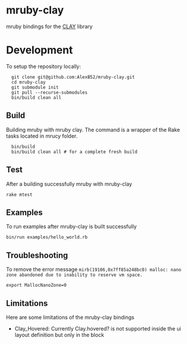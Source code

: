 # mruby-clay

mruby bindings for the [CLAY](https://github.com/nicbarker/clay) library

# Development

To setup the repository locally:

```
  git clone git@github.com:AlexB52/mruby-clay.git
  cd mruby-clay 
  git submodule init
  git pull --recurse-submodules
  bin/build clean all
```

## Build

Building mruby with mruby clay. The command is a wrapper of the Rake tasks located in mrucy folder.

      bin/build
      bin/build clean all # for a complete fresh build

## Test

After a building successfully mruby with mruby-clay

    rake mtest

## Examples

To run examples after mruby-clay is built successfully

    bin/run examples/hello_world.rb

## Troubleshooting

To remove the error message `mirb(19106,0x7ff85a248bc0) malloc: nano zone abandoned due to inability to reserve vm space.`

    export MallocNanoZone=0 

## Limitations

Here are some limitations of the mruby-clay bindings

  * Clay_Hovered: Currently Clay.hovered? is not supported inside the ui layout definition but only in the block